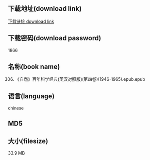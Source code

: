 ## 下载地址(download link)
[下载链接 download link](https://voluble-croquembouche-d321dc.netlify.app/?s=0306.+%E3%80%8A%E8%87%AA%E7%84%B6%E3%80%8B%E7%99%BE%E5%B9%B4%E7%A7%91%E5%AD%A6%E7%BB%8F%E5%85%B8%28%E8%8B%B1%E6%B1%89%E5%AF%B9%E7%85%A7%E7%89%88%29%28%E7%AC%AC%E5%9B%9B%E5%8D%B7%29%281946-1965%29.epub)

## 下载密码(download password)
1866

## 名称(book name)
0306. 《自然》百年科学经典(英汉对照版)(第四卷)(1946-1965).epub.epub

## 语言(language)
chinese

## MD5


## 大小(filesize)
33.9 MB
